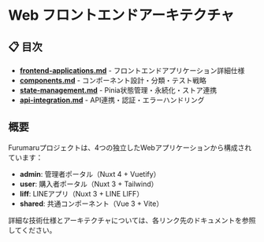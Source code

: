 # Web フロントエンドアーキテクチャ

## 📋 目次

- **[frontend-applications.md](./frontend-applications.md)** - フロントエンドアプリケーション詳細仕様
- **[components.md](./components.md)** - コンポーネント設計・分類・テスト戦略
- **[state-management.md](./state-management.md)** - Pinia状態管理・永続化・ストア連携
- **[api-integration.md](./api-integration.md)** - API連携・認証・エラーハンドリング

## 概要

Furumaruプロジェクトは、4つの独立したWebアプリケーションから構成されています：

- **admin**: 管理者ポータル（Nuxt 4 + Vuetify）
- **user**: 購入者ポータル（Nuxt 3 + Tailwind）
- **liff**: LINEアプリ（Nuxt 3 + LINE LIFF）
- **shared**: 共通コンポーネント（Vue 3 + Vite）

詳細な技術仕様とアーキテクチャについては、各リンク先のドキュメントを参照してください。